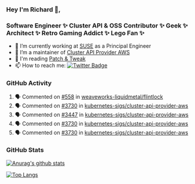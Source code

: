 ### Hey I'm Richard 👋, 

<h3 align="left">Software Engineer ✨ Cluster API & OSS Contributor ✨ Geek ✨ Architect ✨ Retro Gaming Addict ✨ Lego Fan ✨</h3>

- 🔭 I’m currently working at [SUSE](https://www.suse.com/) as a Principal Engineer
- 👯 I’m a maintainer of [Cluster API Provider AWS](https://github.com/kubernetes-sigs/cluster-api-provider-aws)
- 💬 I'm reading [Patch & Tweak](https://bjooks.com/products/patch-tweak-exploring-modular-synthesis)
- 📫 How to reach me: [![Twitter Badge](https://img.shields.io/badge/-@fruit_case-00acee?style=flat&logo=Twitter&logoColor=white)](https://twitter.com/intent/follow?screen_name=fruit_case "Follow on Twitter")

### GitHub Activity 

<!--START_SECTION:activity-->
1. 🗣 Commented on [#558](https://github.com/weaveworks-liquidmetal/flintlock/issues/558) in [weaveworks-liquidmetal/flintlock](https://github.com/weaveworks-liquidmetal/flintlock)
2. 🗣 Commented on [#3730](https://github.com/kubernetes-sigs/cluster-api-provider-aws/issues/3730) in [kubernetes-sigs/cluster-api-provider-aws](https://github.com/kubernetes-sigs/cluster-api-provider-aws)
3. 🗣 Commented on [#3447](https://github.com/kubernetes-sigs/cluster-api-provider-aws/issues/3447) in [kubernetes-sigs/cluster-api-provider-aws](https://github.com/kubernetes-sigs/cluster-api-provider-aws)
4. 🗣 Commented on [#3730](https://github.com/kubernetes-sigs/cluster-api-provider-aws/issues/3730) in [kubernetes-sigs/cluster-api-provider-aws](https://github.com/kubernetes-sigs/cluster-api-provider-aws)
5. 🗣 Commented on [#3730](https://github.com/kubernetes-sigs/cluster-api-provider-aws/issues/3730) in [kubernetes-sigs/cluster-api-provider-aws](https://github.com/kubernetes-sigs/cluster-api-provider-aws)
<!--END_SECTION:activity-->

### GitHub Stats

[![Anurag's github stats](https://github-readme-stats.vercel.app/api?username=richardcase&count_private=true&show_icons=true)](https://github.com/anuraghazra/github-readme-stats)

[![Top Langs](https://github-readme-stats.vercel.app/api/top-langs/?username=richardcase&hide=html&layout=compact)](https://github.com/anuraghazra/github-readme-stats)
